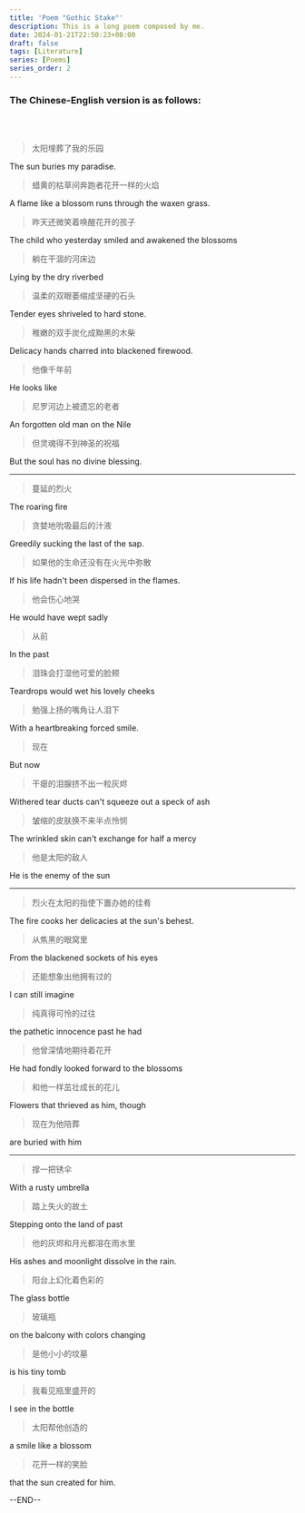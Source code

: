 ```yaml
---
title: 'Poem "Gothic Stake"'
description: This is a long poem composed by me.
date: 2024-01-21T22:50:23+08:00
draft: false
tags: [Literature]
series: [Poems]
series_order: 2
---
```


### The Chinese-English version is as follows:  

<br/><br/>

>太阳埋葬了我的乐园  

The sun buries my paradise.  

>蜡黄的枯草间奔跑者花开一样的火焰  

A flame like a blossom runs through the waxen grass.

>昨天还微笑着唤醒花开的孩子  

The child who yesterday smiled and awakened the blossoms

>躺在干涸的河床边  

Lying by the dry riverbed 

>温柔的双眼萎缩成坚硬的石头  

Tender eyes shriveled to hard stone.

>稚嫩的双手炭化成黝黑的木柴  

Delicacy hands charred into blackened firewood.

>他像千年前  

He looks like  

>尼罗河边上被遗忘的老者  

An forgotten old man on the Nile

>但灵魂得不到神圣的祝福  

But the soul has no divine blessing.

____________

>蔓延的烈火  

The roaring fire

>贪婪地吮吸最后的汁液  

Greedily sucking the last of the sap.

>如果他的生命还没有在火光中弥散  

If his life hadn't been dispersed in the flames.

>他会伤心地哭  

He would have wept sadly

>从前  

In the past  

>泪珠会打湿他可爱的脸颊  

Teardrops would wet his lovely cheeks

>勉强上扬的嘴角让人泪下  

With a heartbreaking forced smile.

>现在  

But now  

>干瘪的泪腺挤不出一粒灰烬  

Withered tear ducts can't squeeze out a speck of ash

>皱缩的皮肤换不来半点怜悯  

The wrinkled skin can't exchange for half a mercy

>他是太阳的敌人  

He is the enemy of the sun  

-----------

>烈火在太阳的指使下置办她的佳肴  

The fire cooks her delicacies at the sun's behest.

>从焦黑的眼窝里  

From the blackened sockets of his eyes

>还能想象出他拥有过的  

I can still imagine

>纯真得可怜的过往  

the pathetic innocence past he had  

>他曾深情地期待着花开  

He had fondly looked forward to the blossoms

>和他一样茁壮成长的花儿  

Flowers that thrieved as him, though

>现在为他陪葬  

are buried with him

-----------

>撑一把锈伞  

With a rusty umbrella

>踏上失火的故土  

Stepping onto the land of past

>他的灰烬和月光都溶在雨水里  

His ashes and moonlight dissolve in the rain.

>阳台上幻化着色彩的

The glass bottle 

>玻璃瓶  

on the balcony with colors changing

>是他小小的坟墓  

is his tiny tomb

>我看见瓶里盛开的

I see in the bottle

>太阳帮他创造的

a smile like a blossom

>花开一样的笑脸  

that the sun created for him.


--END--

